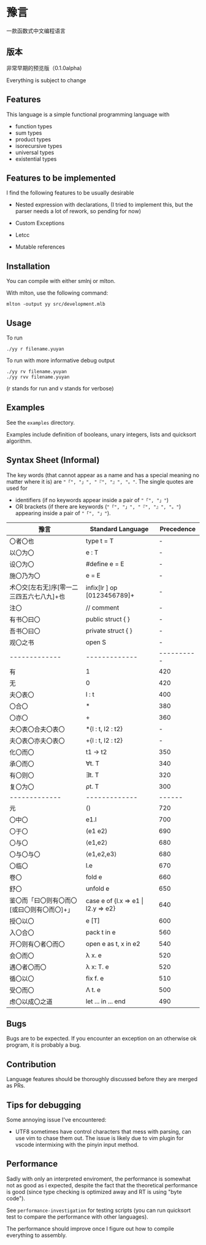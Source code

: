 # 豫言 
一款函数式中文编程语言

## 版本
非常早期的预览版（0.1.0alpha)

Everything is subject to change

## Features

This language is a simple functional programming language with 
- function types
- sum types
- product types
- isorecursive types
- universal types
- existential types

## Features to be implemented

I find the following features to be usually desirable 
- Nested expression with declarations,
(I tried to implement this, but the parser needs a lot of rework, so pending for now)

- Custom Exceptions

- Letcc

- Mutable references


## Installation

You can compile with either smlnj or mlton.

With mlton, use the following command: 
```
mlton -output yy src/development.mlb
```

## Usage
To run
```
./yy r filename.yuyan
```

To run with more informative debug output 
```
./yy rv filename.yuyan
./yy rvv filename.yuyan
```
(r stands for run and v stands for verbose)

<!-- To run with a faster runtime (in practice `k` seems to be faster)
```
./yy rk filename.yuyan
./yy rkv filename.yuyan
./yy rkvv filename.yuyan
``` -->

## Examples

See the `examples` directory.

Examples include definition of booleans, unary integers, lists and quicksort algorithm.

## Syntax Sheet (Informal)
The key words (that cannot appear as a name and has a special meaning no matter where it is) are
  `"「", "」", "『", "』", "。"`. The single quotes are used for 
  + identifiers (if 
  no keywords appear inside a pair of `"「", "」"`) 
  + OR brackets (if there 
  are keywords (`"「", "」", "『", "』", "。"`) appearing inside a pair of `"「", "」"`).

| 豫言           | Standard Language | Precedence |
| ------------- |-------------| ------|
| 〇者〇也 |  type t = T | - |
| 以〇为〇 |  e : T |  - |
| 设〇为〇 |  #define e = E | - |
| 施〇乃为〇 | e = E | - |
| 术〇交[左右无]序[零一二三四五六七八九]+也 | infix[lr ] op [0123456789]+ |  - |
| 注〇| // comment | - |
|有书〇曰〇| public struct { } | - |
|吾书〇曰〇| private struct { } | - |
 |观〇之书|  open S | - |
| ------------- |-------------|  ---------- |
| 有 | 1 | 420 |
| 无 | 0 |  420 |
  |夫〇表〇| l : t | 400 |
  |〇合〇 | *  |  380 |
  |〇亦〇 | +  | 360 |
  |夫〇表〇合夫〇表〇| *{l : t, l2 : t2} | - |
  |夫〇表〇亦夫〇表〇| +{l : t, l2 : t2} | - |
  |化〇而〇 | t1 -> t2 |  350 | 
|承〇而〇 | ∀t. T | 340 |
|有〇则〇 | ∃t. T | 320 |
 |复〇为〇 | ρt. T | 300 |
| ------------- |-------------|  ------ |
|元| () | 720 | 
|〇中〇| e1.l | 700 |
 |〇于〇| (e1 e2) | 690 |
 |〇与〇| ⟨e1,e2⟩ | 680 |
 |〇与〇与〇| ⟨e1,e2,e3⟩ | 680 |
 |〇临〇| l.e | 670 |
   |卷〇| fold e| 660 |
   |舒〇| unfold e|  650 |
   |鉴〇而「曰〇则有〇而〇[或曰〇则有〇而〇]+」| case e of {l.x => e1 \| l2.y => e2} | 640 |
   |授〇以〇| e [T] | 600 |
   |入〇合〇| pack t in e | 560 |
   |开〇则有〇者〇而〇| open e as t, x in e2 | 540 |
|会〇而〇| λ x. e | 520 |
|遇〇者〇而〇| λ x: T. e| 520 |
|循〇以〇| fix f. e| 510 |
|受〇而〇| Λ t. e| 500 |
|虑〇以成〇之道| let ... in ... end | 490 |

## Bugs

Bugs are to be expected. If you encounter an exception on an otherwise ok program, it is probably a bug. 

## Contribution
Language features should be thoroughly discussed before they are merged as PRs. 


## Tips for debugging

Some annoying issue I've encountered:

+ UTF8 sometimes have control characters that mess with parsing, can use vim to chase them out. The issue is likely due to vim plugin for vscode intermixing with  the pinyin input method.


## Performance 

Sadly with only an interpreted enviroment, 
the performance is somewhat not as good as i expected, despite the fact that  the theoretical performance is good (since type checking is optimized away and RT is using "byte code").



See `performance-investigation` for testing scripts (you can run quicksort test to 
compare the performance with other languages).
<!-- 
My somewhat naive implementation of k machine is not optimal in the sense that substitutions are better implemented as functions and not as values. Add "k" to the first argument runs the K machine (which appears to be 
faster) than the pK machine. -->

The performance should improve once I figure out how to compile everything to assembly.